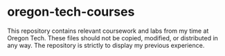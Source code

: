 # oregon-tech-courses
This repository contains relevant coursework and labs from my time at Oregon Tech. These files should not be copied, modified, or distributed in any way. The repository is strictly to display my previous experience.
